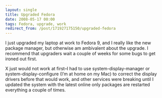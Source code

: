 ```yaml
---
layout: single
title: Upgraded Fedora
date: 2008-05-17 00:00
tags: Fedora, upgrade, work
redirect_from: /post/171927175150/upgraded-fedora
---
```

I just upgraded my laptop at work to Fedora 9, and I really like the new package manager, but otherwise am ambivalent about the upgrade. I recommend that upgraders wait a couple of weeks for some bugs to get ironed out first.

X just would not work at first&ndash;I had to use system-display-manager or system-display-configure (I&rsquo;m at home on my Mac) to correct the display drivers before that would work, and other services were breaking until I updated the system with the latest online only packages are restarted everything a couple of times.
